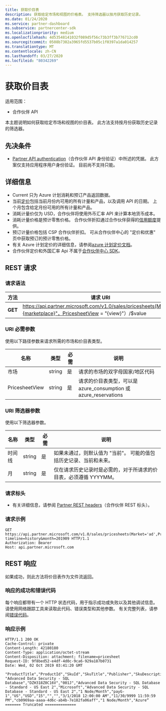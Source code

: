 ```yaml
---
title: 获取价目表
description: 获取给定市场和视图的价格表。 支持筛选器以按月获取历史记录。
ms.date: 01/24/2020
ms.service: partner-dashboard
ms.subservice: partnercenter-sdk
ms.localizationpriority: medium
ms.openlocfilehash: 4d53548141032f089d5f56c73b3ff3b776712cd0
ms.sourcegitcommit: 0508b7302a3965fd5537b05c1f0397a1da014257
ms.translationtype: MT
ms.contentlocale: zh-CN
ms.lasthandoff: 03/27/2020
ms.locfileid: "80342269"
---
```

# <a name="get-a-price-sheet"></a>获取价目表

适用范围：

- 合作伙伴 API

本主题说明如何获取给定市场和视图的价目表。 此方法支持按月份获取历史记录的筛选器。

## <a name="prerequisites"></a>先决条件

- [Partner API authentication](api-authentication.md)（合作伙伴 API 身份验证）中所述的凭据。 此方案仅支持应用程序用户身份验证。 目前尚不支持只能。

## <a name="details"></a>详细信息

- Current 只为 Azure 计划消耗和预订产品返回数据。
- 当前[定价](pricing.md)包括当前月份内可用的所有计量和产品，以及调用 API 的日期。 上个月包含给定月份可用的所有计量和产品。
- 消耗计量价仅为 USD，合作伙伴将使用外币汇率 API 来计算本地货币成本。
- 消耗计量价格是预计零售价格。 合作伙伴折扣通过合作伙伴获得的[信用额度](https://docs.microsoft.com/partner-center/partner-earned-credit-explanation)提供。
- 预订计量价格包括 CSP 合作伙伴折扣。 可从合作伙伴中心的 "定价和优惠" 页中获取预订的预计零售价格。
- 有关 Azure 计划定价的详细信息，请参阅[azure 计划定价文档](https://docs.microsoft.com/partner-center/azure-plan-price-list)。
- 合作伙伴定价和外国汇率 Api 不属于[合作伙伴中心 SDK](https://docs.microsoft.com/partner-center/develop/get-started)。

## <a name="rest-request"></a>REST 请求

### <a name="request-syntax"></a>请求语法

| 方法   | 请求 URI                                                                                                 |
|----------|-------------------------------------------------------------------------------------------------------------|
| **GET** | https://api.partner.microsoft.com/v1.0/sales/pricesheets(Market="{marketplace}"，PricesheetView = "{view}"）/$value                                     |

### <a name="uri-required-parameters"></a>URI 必需参数

使用以下路径参数来请求所需的市场和价目表类型。

| 名称                   | 类型     | 必需 | 说明                                                     |
|------------------------|----------|----------|-----------------------------------------------------------------|
|市场                      | string   | 是       | 请求的市场的双字母国家/地区代码       |
|PricesheetView | string   | 是       | 请求的价目表类型，可以是 azure_consumption 或 azure_reservations       |

### <a name="uri-filter-parameters"></a>URI 筛选器参数

使用以下筛选器参数。

| 名称                   | 类型     | 必需 | 说明                                                     |
|------------------------|----------|----------|-----------------------------------------------------------------|
|时间线| string   | 是| 如果未通过，则默认值为 "当前"。 可能的值包括历史记录、当前和未来。       |
|月| string   | 是| 仅在请求历史记录时是必需的，对于所请求的价目表，必须遵循 YYYYMM。       |

### <a name="request-headers"></a>请求标头

- 有关详细信息，请参阅 [Partner REST headers](headers.md)（合作伙伴 REST 标头）。

### <a name="request-example"></a>请求示例

```http
GET https://api.partner.microsoft.com/v1.0/sales/pricesheets(Market='ad',PricesheetView='azure_consumption')/$value?timeline=history&month=201909 HTTP/1.1
Authorization: Bearer 
Host: api.partner.microsoft.com

```

## <a name="rest-response"></a>REST 响应

如果成功，则此方法将价目表作为文件流返回。

### <a name="response-success-and-error-codes"></a>响应的成功和错误代码

每个响应都带有一个 HTTP 状态代码，用于指示成功或失败以及其他调试信息。 请使用网络跟踪工具来读取此代码、错误类型和其他参数。 有关完整列表，请参阅[错误代码](error-codes.md)。

### <a name="response-example"></a>响应示例

``` http
HTTP/1.1 200 OK
Cache-Control: private
Content-Length: 42180180
Content-Type: application/octet-stream
Content-Disposition: attachment; filename=pricesheet
Request-ID: 9f8bed52-e4df-4d0c-9ca6-929a187b0731
Date: Wed, 02 Oct 2019 03:41:20 GMT

"ProductTitle","ProductId","SkuId","SkuTitle","Publisher","SkuDescription","UnitOfMeasure","TermDuration","Market","Currency","UnitPrice","PricingTierRangeMin","PricingTierRangeMax","EffectiveStartDate","EffectiveEndDate","MeterIds","MeterType","Tags“
"Advanced Data Security - SQL Database","DZH318Z0C16V","001J","Advanced Data Security - SQL Database - Standard - US East 2","Microsoft","Advanced Data Security - SQL Database - Standard - US East 2","1 Node/Month","payG-1","US","USD","15","","","3/1/2018 12:00:00 AM","11/30/9999 11:59:59 PM","cb0969aa-aaaa-4d6c-ab4b-7e182fa06aff","1 Node/Month","Azure“
======= Truncated ==============

```
